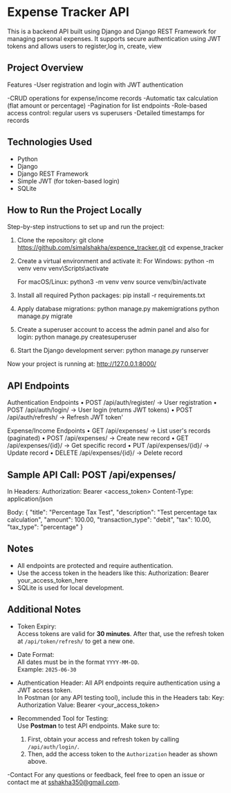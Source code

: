 # Expense Tracker API

This is a backend API built using Django and Django REST Framework for managing personal expenses. It supports secure authentication using JWT tokens and allows users to register,log in, create, view

## Project Overview
Features
 -User registration and login with JWT authentication
 
 -CRUD operations for expense/income records
 -Automatic tax calculation (flat amount or percentage)
 -Pagination for list endpoints
 -Role-based access control: regular users vs superusers
 -Detailed timestamps for records


## Technologies Used

- Python
- Django
- Django REST Framework
- Simple JWT (for token-based login)
- SQLite

## How to Run the Project Locally

Step-by-step instructions to set up and run the project:

1. Clone the repository:
   git clone https://github.com/simalshakha/expence_tracker.git
   cd expense_tracker

2. Create a virtual environment and activate it:
   For Windows:
   python -m venv venv
   venv\Scripts\activate

   For macOS/Linux:
   python3 -m venv venv
   source venv/bin/activate

3. Install all required Python packages:
   pip install -r requirements.txt

4. Apply database migrations:
   python manage.py makemigrations
   python manage.py migrate

5. Create a superuser account to access the admin panel and also for login:
   python manage.py createsuperuser

6. Start the Django development server:
   python manage.py runserver

Now your project is running at:
http://127.0.0.1:8000/

## API Endpoints  

Authentication Endpoints
• POST /api/auth/register/ → User registration
• POST /api/auth/login/ → User login (returns JWT tokens)
• POST /api/auth/refresh/ → Refresh JWT token'

Expense/Income Endpoints
• GET /api/expenses/ → List user's records (paginated)
• POST /api/expenses/ → Create new record
• GET /api/expenses/{id}/ → Get specific record
• PUT /api/expenses/{id}/ → Update record
• DELETE /api/expenses/{id}/ → Delete record

## Sample API Call: POST /api/expenses/

In Headers:
  Authorization: Bearer <access_token>
  Content-Type: application/json

Body:
{
  "title": "Percentage Tax Test",
  "description": "Test percentage tax calculation",
  "amount": 100.00,
  "transaction_type": "debit",
  "tax": 10.00,
  "tax_type": "percentage"
}

## Notes

- All endpoints are protected and require authentication.
- Use the access token in the headers like this:
  Authorization: Bearer your_access_token_here
- SQLite is used for local development.

## Additional Notes

- Token Expiry:  
  Access tokens are valid for **30 minutes**. After that, use the refresh token at `/api/token/refresh/` to get a new one.

- Date Format:  
  All dates must be in the format `YYYY-MM-DD`.  
  Example: `2025-06-30`



- Authentication Header:
  All API endpoints require authentication using a JWT access token.  
  In Postman (or any API testing tool), include this in the Headers tab:
  Key: Authorization
  Value: Bearer <your_access_token>

- Recommended Tool for Testing:  
  Use **Postman** to test API endpoints. Make sure to:
  1. First, obtain your access and refresh token by calling `/api/auth/login/`.
  2. Then, add the access token to the `Authorization` header as shown above.
 
-Contact
 For any questions or feedback, feel free to open an issue or contact me at sshakha350@gmail.com.

